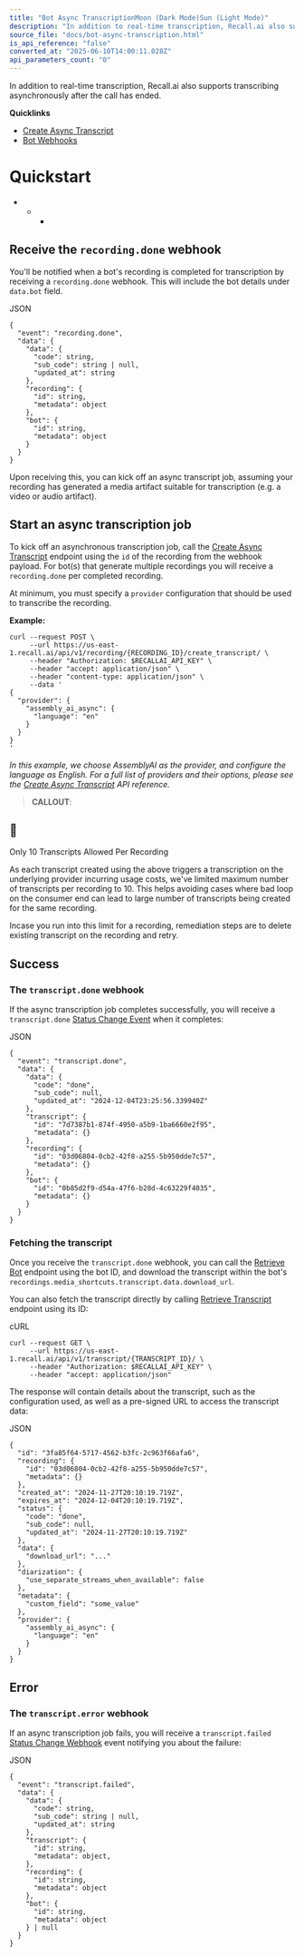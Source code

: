 ```yaml
---
title: "Bot Async TranscriptionMoon (Dark Mode)Sun (Light Mode)"
description: "In addition to real-time transcription, Recall.ai also supports transcribing asynchronously after the call has ended. Quicklinks Create Async Transcript Bot Webhooks Quickstart Receive the recording.done webhook You'll be notified when a bot's recording is completed for transcription by receiving a ..."
source_file: "docs/bot-async-transcription.html"
is_api_reference: "false"
converted_at: "2025-06-10T14:00:11.028Z"
api_parameters_count: "0"
---
```

In addition to real-time transcription, Recall.ai also supports transcribing asynchronously after the call has ended.

**Quicklinks**
- [Create Async Transcript](/reference/recording_create_transcript_create)
- [Bot Webhooks](/docs/bot-status-change-events)

# Quickstart

[](#quickstart)
- * *

## Receive the `recording.done` webhook

[](#receive-the-recordingdone-webhook)

You'll be notified when a bot's recording is completed for transcription by receiving a `recording.done` webhook. This will include the bot details under `data.bot` field.

JSON

```
{
  "event": "recording.done",
  "data": {
    "data": {
      "code": string,
      "sub_code": string | null,
      "updated_at": string
    },
    "recording": {
      "id": string,
      "metadata": object
    },
    "bot": {
      "id": string,
      "metadata": object
    }
  }
}

```

Upon receiving this, you can kick off an async transcript job, assuming your recording has generated a media artifact suitable for transcription (e.g. a video or audio artifact).

## Start an async transcription job

[](#start-an-async-transcription-job)

To kick off an asynchronous transcription job, call the [Create Async Transcript](/reference/recording_create_transcript_create) endpoint using the `id` of the recording from the webhook payload. For bot(s) that generate multiple recordings you will receive a `recording.done` per completed recording.

At minimum, you must specify a `provider` configuration that should be used to transcribe the recording.

**Example:**

```
curl --request POST \
     --url https://us-east-1.recall.ai/api/v1/recording/{RECORDING_ID}/create_transcript/ \
     --header "Authorization: $RECALLAI_API_KEY" \
     --header "accept: application/json" \
     --header "content-type: application/json" \
     --data '
{
  "provider": {
    "assembly_ai_async": {
      "language": "en"
    }
  }
}
'

```

*In this example, we choose AssemblyAI as the provider, and configure the language as English.
For a full list of providers and their options, please see the [Create Async Transcript](/reference/recording_create_transcript_create) API reference.*

> **CALLOUT**:

## 📘

Only 10 Transcripts Allowed Per Recording

As each transcript created using the above triggers a transcription on the underlying provider incurring usage costs, we've limited maximum number of transcripts per recording to 10. This helps avoiding cases where bad loop on the consumer end can lead to large number of transcripts being created for the same recording.

Incase you run into this limit for a recording, remediation steps are to delete existing transcript on the recording and retry.

## Success

[](#success)

### The `transcript.done` webhook

[](#the-transcriptdone-webhook)

If the async transcription job completes successfully, you will receive a `transcript.done` [Status Change Event](/docs/status-change-webhooks) when it completes:

JSON

```
{
  "event": "transcript.done",
  "data": {
    "data": {
      "code": "done",
      "sub_code": null,
      "updated_at": "2024-12-04T23:25:56.339940Z"
    },
    "transcript": {
      "id": "7d7387b1-874f-4950-a5b9-1ba6660e2f95",
      "metadata": {}
    },
    "recording": {
      "id": "03d06804-0cb2-42f8-a255-5b950dde7c57",
      "metadata": {}
    },
    "bot": {
      "id": "0b85d2f9-d54a-47f6-b28d-4c63229f4035",
      "metadata": {}
    }
  }
}

```

### Fetching the transcript

[](#fetching-the-transcript)

Once you receive the `transcript.done` webhook, you can call the [Retrieve Bot](/reference/bot_retrieve) endpoint using the bot ID, and download the transcript within the bot's `recordings.media_shortcuts.transcript.data.download_url`.

You can also fetch the transcript directly by calling [Retrieve Transcript](/reference/transcript_retrieve) endpoint using its ID:

cURL

```
curl --request GET \
     --url https://us-east-1.recall.ai/api/v1/transcript/{TRANSCRIPT_ID}/ \
     --header "Authorization: $RECALLAI_API_KEY" \
     --header "accept: application/json"

```

The response will contain details about the transcript, such as the configuration used, as well as a pre-signed URL to access the transcript data:

JSON

```
{
  "id": "3fa85f64-5717-4562-b3fc-2c963f66afa6",
  "recording": {
    "id": "03d06804-0cb2-42f8-a255-5b950dde7c57",
    "metadata": {}
  },
  "created_at": "2024-11-27T20:10:19.719Z",
  "expires_at": "2024-12-04T20:10:19.719Z",
  "status": {
    "code": "done",
    "sub_code": null,
    "updated_at": "2024-11-27T20:10:19.719Z"
  },
  "data": {
    "download_url": "..."
  },
  "diarization": {
    "use_separate_streams_when_available": false
  },
  "metadata": {
    "custom_field": "some_value"
  },
  "provider": {
    "assembly_ai_async": {
      "language": "en"
    }
  }
}

```

## Error

[](#error)

### The `transcript.error` webhook

[](#the-transcripterror-webhook)

If an async transcription job fails, you will receive a `transcript.failed` [Status Change Webhook](/docs/status-change-webhooks) event notifying you about the failure:

JSON

```
{
  "event": "transcript.failed",
  "data": {
    "data": {
      "code": string,
      "sub_code": string | null,
      "updated_at": string
    },
    "transcript": {
      "id": string,
      "metadata": object,
    },
    "recording": {
      "id": string,
      "metadata": object
    },
    "bot": {
      "id": string,
      "metadata": object
    } | null
  }
}

```
